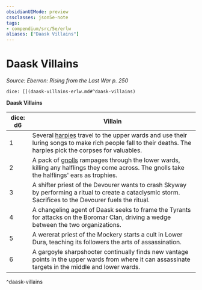 ```yaml
---
obsidianUIMode: preview
cssclasses: json5e-note
tags:
- compendium/src/5e/erlw
aliases: ["Daask Villains"]
---
```

# Daask Villains
*Source: Eberron: Rising from the Last War p. 250* 

`dice: [](daask-villains-erlw.md#^daask-villains)`

**Daask Villains**

| dice: d6 | Villain |
|----------|---------|
| 1 | Several [harpies](compendium/bestiary/monstrosity/harpy.md) travel to the upper wards and use their luring songs to make rich people fall to their deaths. The harpies pick the corpses for valuables. |
| 2 | A pack of [gnolls](compendium/bestiary/humanoid/gnoll.md) rampages through the lower wards, killing any halflings they come across. The gnolls take the halflings' ears as trophies. |
| 3 | A shifter priest of the Devourer wants to crash Skyway by performing a ritual to create a cataclysmic storm. Sacrifices to the Devourer fuels the ritual. |
| 4 | A changeling agent of Daask seeks to frame the Tyrants for attacks on the Boromar Clan, driving a wedge between the two organizations. |
| 5 | A wererat priest of the Mockery starts a cult in Lower Dura, teaching its followers the arts of assassination. |
| 6 | A gargoyle sharpshooter continually finds new vantage points in the upper wards from where it can assassinate targets in the middle and lower wards. |
^daask-villains